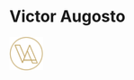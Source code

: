 # Victor Augosto
<div align-itens="center">
  <img  src="./src/img/Logo_Dourada.png" width="60" height="60"/>
</div>
